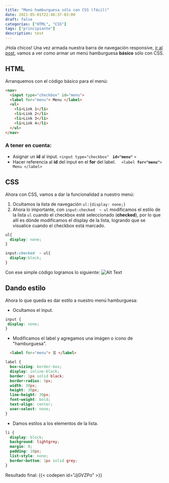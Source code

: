 ```yaml
---
title: "Menú hamburguesa sólo con CSS (fácil)"
date: 2021-05-01T22:48:37-03:00
draft: false
categorías: ["HTML", "CSS"]
tags: ["principiante"]
description: test
---
```



¡Hola chicos! 
Una vez armada nuestra barra de navegación responsive, [ir al post](/2021/05/barra-de-navegacion-responsive-mobile-first/), vamos a ver como armar un menú hamburguesa **básico** sólo con CSS.

## HTML
Arranquemos con el código básico para el menú:
```html
<nav>
  <input type="checkbox" id="menu">
  <label for="menu"> Menu </label>
  <ul>
    <li>Link 1</li>
    <li>Link 2</li>
    <li>Link 3</li>
    <li>Link 4</li>
  </ul>
</nav>
```
### A tener en cuenta:
- Asignar un **id** al input. `<input type="checkbox" ` **`id="menu"`** `>` 
- Hacer referencia al **id** del input en el **for** del label. `  <label`**` for="menu"`**`> Menu </label>`

## CSS

Ahora con CSS, vamos a dar la funcionalidad a nuestro menú:

1. Ocultamos la lista de navegación `ul:{display: none;}`
2.  Ahora lo importante, con `input:checked  ~ ul` modificamos el estilo de la lista `ul` cuando el checkbox esté seleccionado (**checked**), por lo que allí es dónde modificamos el display de la lista, logrando que se visualice cuando el checkbox está marcado.

```css
ul{
  display: none;
}

input:checked  ~ ul{
  display:block;
}
```

Con ese simple código logramos lo siguiente:
![Alt Text](https://dev-to-uploads.s3.amazonaws.com/i/giiju7re812xtfajzgu2.gif)

## Dando estilo
Ahora lo que queda es dar estilo a nuestro menú hamburguesa:
- Ocultamos el input.
 ```css
 input {
  display: none;
}
```
- Modificamos el label y agregamos una imágen o icono de "hamburguesa".

```html
  <label for="menu"> ☰ </label>
```

```css
label {
  box-sizing: border-box;
  display: inline-block;
  border: 1px solid black;
  border-radius: 5px;
  width: 30px;
  height: 30px;
  line-height: 30px;
  font-weight: bold;
  text-align: center;
  user-select: none;
}
```
- Damos estilos a los elementos de la lista.
```css
li {
  display: block;
  background: lightgrey;
  margin: 0;
  padding: 10px;
  list-style: none;
  border-bottom: 1px solid grey;
}
```

Resultado final:
{{< codepen id="JjGVZPo" >}}
